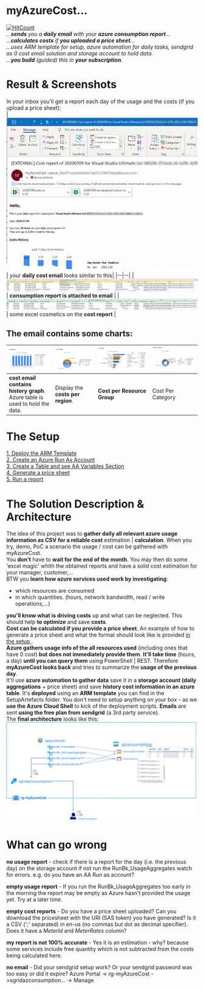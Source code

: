 # myAzureCost...
[![HitCount](https://hits.dwyl.com/bfrankMS/myAzureCost.svg)](http://hits.dwyl.com/bfrankMS/myAzureCost)  
_...**sends** you a **daily email** with your **azure consumption report**..._  
_...**calculates costs** if **you uploaded a price sheet**..._  
_...uses ARM template for setup, azure automation for daily tasks, sendgrid as 0 cost email solution and storage account to hold data._  
_...**you build** (guided) this in **your subscription**._  


# Result & Screenshots  
In your inbox you'll get a report each day of the usage and the costs (if you upload a price sheet):  
| ![daily email](./pics/email.png) | your **daily cost email** looks similar to this|
|--|--|
| ![consumption report](./pics/ConsumptionCSV.PNG) | **consumption report is attached to email** |
| ![cost report](./pics/CostsCSV.PNG) | some excel cosmetics on the **cost report** |  
  
## The email contains some charts:
| ![7days History](./pics/7DaysHistory.PNG)  | ![Costs Per Region](./pics/CostPerRegion.PNG)  | ![Costs Per RG](./pics/CostPerRG.PNG) |![Costs Per RG](./pics/CostPerCategory.PNG) |
|--|--|--|--|
| **cost email contains history graph**. Azure table is used to hold the data. | Display the **costs per region**. | **Cost per Resource Group** | Cost Per Category |

# The Setup  
[1. Deploy the ARM Template](./SetupChallenges/DeployTheARMTemplate/README.md)  
[2. Create an Azure Run As Account](./SetupChallenges/CreateAzureRunAsAccount/README.md)  
[3. Create a Table and see AA Variables Section](./SetupChallenges/CreateTableAndVariables/README.md)  
[4. Generate a price sheet](./SetupChallenges/GenerateAPriceSheet/README.md)  
[5. Run a report](./SetupChallenges/RunAReport/README.md) 


# The Solution Description & Architecture  
The idea of this project was to **gather daily all relevant azure usage information as CSV** **for a reliable cost** estimation | **calculation**.
When you try, demo, PoC a scenario the usage / cost can be gathered with myAzureCost.  
You **don't** have to **wait for the end of the month**. You may then do some 'excel magic' whith the obtained reports and have a solid cost estimation for your manager, customer,...  
BTW you **learn how azure services used work by investigating**:
- which resources are consumed
- in which quantities. (hours, network bandwidth, read / write operations,...)

**you'll know what is driving costs** up and what can be neglected. This should help **to optimize** and save **costs**.  
**Cost can be calculated if you provide a price sheet**. An example of how to generate a price sheet and what the format should look like is provided [in the setup
](./SetupChallenges/GenerateAPriceSheet/README.md).  
**Azure gathers usage info of the all resources used** (including ones that have 0 cost) **but does not immediately provide them**. **It'll take time** (hours, a day) **until you can query them** using PowerShell | REST. 
Therefore **myAzureCost looks back** and tries to summarize the **usage of the previous day**.  
It'll use **azure automation to gather data** save it in a **storage account (daily aggregations** + price sheet) and save **history cost information in an azure table**. It's **deployed** using an **ARM template** you can find in the SetupArtefacts folder. You don't need to setup anything on your box - as we **use the Azure Cloud Shell** to kick of the deployment scripts. **Emails** are sent **using the free plan from sendgrid** (a 3rd party service).  
The **final architecture** looks like this:
![Architecture](./pics/architecture.png)

# What can go wrong
**no usage report** - check if there is a report for the day (i.e. the previous day) on the storage account if not run the RunBk_UsageAggregates watch for errors. e.g. do you have an AA Run as account?

**empty usage report** - If you run the RunBk_UsageAggregates too early in the morning the report may be empty as Azure hasn't provided the usage yet. Try at a later time.

**empty cost reports** - Do you have a price sheet uploaded? Can you download the pricesheet with the URI (SAS token) you have generated? Is it a CSV (';' separated) in en-us (no commas but dot as decimal specifier). Does it have a _MeterId_ and _MeterRates_ column?

**my report is not 100% accurate** - Yes it is an estimation - why? because some services include free quantity which is not subtracted from the costs being calculated here.

**no email** - Did your sendgrid setup work? Or your sendgrid password was too easy or did it expire?  Azure Portal -> rg-myAzureCost ->sgridazconsumption... -> Manage